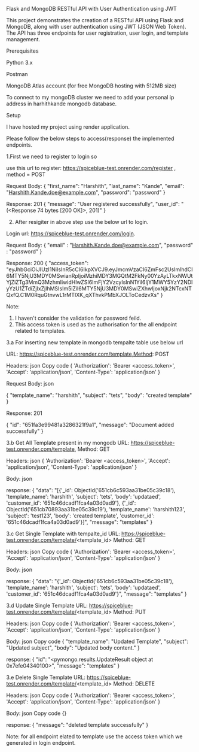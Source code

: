 Flask and MongoDB RESTful API with User Authentication using JWT

This project demonstrates the creation of a RESTful API using Flask and MongoDB, along with user authentication using JWT (JSON Web Token). The API has three endpoints for user registration, user login, and template management.

Prerequisites

Python 3.x

Postman

MongoDB Atlas account (for free MongoDB hosting with 512MB size)

To connect to my mongoDB cluster we need to add your personal ip address in harhithkande mongodb database.

Setup

I have hosted my project using render application.

Please follow the below steps to access(response) the implemented endpoints.

1.First we need to register to login so 

use this url to register:  https://spiceblue-test.onrender.com/register , method = POST 

Request Body:
{
    "first_name": "Harshith",
    "last_name": "Kande",
    "email": "Harshith.Kande.doe@example.com",
    "password": "password"
}

Response: 201
{
    "message": "User registered successfully",
    "user_id": "(<Response 74 bytes [200 OK]>, 201)"
}

2. After resigiter in above step use the below url to login.

Login url: https://spiceblue-test.onrender.com/login.

Request Body:
{
"email" : "Harshith.Kande.doe@example.com",
"password" : "password"
} 

Response: 200
{
    "access_token": "eyJhbGciOiJIUzI1NiIsInR5cCI6IkpXVCJ9.eyJmcmVzaCI6ZmFsc2UsImlhdCI6MTY5NjU3MDY0MSwianRpIjoiMzhiMDY3MGQtM2FkNy00YzAyLTkxNWUtYjZiZTg3MmQ3MzhmIiwidHlwZSI6ImFjY2VzcyIsInN1YiI6IjY1MWY5YzY2NDIyYzU1ZTdiZjIxZjlhMSIsIm5iZiI6MTY5NjU3MDY0MSwiZXhwIjoxNjk2NTcxNTQxfQ.C1M0RquGtnvwL1rMTIXK_qXThvkPMbXJOLToCedzvXs"
}

Note:
1. I haven't consider the validation for password feild.
2. This access token is used as the authorisation for the all endpoint related to templates.

3.a
For inserting new template in mongodb tempalte table use below url

URL: https://spiceblue-test.onrender.com/template,Method: POST

Headers:
json
Copy code
{
    'Authorization': 'Bearer <access_token>',
    'Accept': 'application/json',
    'Content-Type': 'application/json'
}

Request Body:
json

  {
                "template_name": "harshith",
                "subject": "tets",
                "body": "created template"
} 

Response: 201

{
    "id": "651fa3e99481a3286321f9a1",
    "message": "Document added successfully"
}

3.b Get All Template present in my mongodb 
URL: https://spiceblue-test.onrender.com/template, Method: GET

Headers:
json
{
    'Authorization': 'Bearer <access_token>',
    'Accept': 'application/json',
    'Content-Type': 'application/json'
}

Body:
json

response:
{
    "data": "[{'_id': ObjectId('651cb6c593aa31be05c39c18'), 'template_name': 'harshith', 'subject': 'tets', 'body': 'updataed', 'customer_id': '651c46dcadf1fca4a03d0ad9'}, {'_id': ObjectId('651cb70893aa31be05c39c19'), 'template_name': 'harshith123', 'subject': 'test123', 'body': 'created template', 'customer_id': '651c46dcadf1fca4a03d0ad9'}]",
    "message": "templates"
}

3.c Get Single Template with tempalte_id
URL: https://spiceblue-test.onrender.com/template/<template_id>
Method: GET

Headers:
json
Copy code
{
    'Authorization': 'Bearer <access_token>',
    'Accept': 'application/json',
    'Content-Type': 'application/json'
}

Body:
json

response:
{
    "data": "{'_id': ObjectId('651cb6c593aa31be05c39c18'), 'template_name': 'harshith', 'subject': 'tets', 'body': 'updataed', 'customer_id': '651c46dcadf1fca4a03d0ad9'}",
    "message": "templates"
}

3.d Update Single Template
URL: https://spiceblue-test.onrender.com/template/<template_id>
Method: PUT

Headers:
json
Copy code
{
    'Authorization': 'Bearer <access_token>',
    'Accept': 'application/json',
    'Content-Type': 'application/json'
}

Body:
json
Copy code
{
    "template_name": "Updated Template",
    "subject": "Updated subject",
    "body": "Updated body content."
}

response:
{
    "id": "<pymongo.results.UpdateResult object at 0x7efe04340100>",
    "message": "templates"
}


3.e Delete Single Template
URL: https://spiceblue-test.onrender.com/template/<template_id>
Method: DELETE

Headers:
json
Copy code
{
    'Authorization': 'Bearer <access_token>',
    'Accept': 'application/json',
    'Content-Type': 'application/json'
}

Body:
json
Copy code
{}

response:
{
    "message": "deleted template successfully"
}


Note: for all endpoint elated to template use the access token which we generated in login endpoint.
